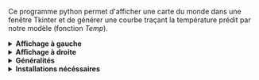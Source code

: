 Ce programme python permet d'afficher une carte du monde dans une fenêtre Tkinter et de générer une courbe traçant la température prédit par notre modèle (fonction *Temp*).

<details>
<summary> <b>Affichage à gauche  </b></summary>
On colorie la carte du monde avec le code couleur correspondant aux approximations très simplifiées de la capacité calorifique que nosu avons faits des terrains diverses du globe.
Il y a aussi une estimation fait sur l'albedo d'une certaine zone qui lui est attribué en fontion de sa longitude et de sa latitude; cela est basé sur un pavage fait de moyennes des valeurs de la NASA.
</details>

<details>
<summary>  <b>Affichage à droite</b> </summary>
Le graphique de la température est généré à partir de la fonction Temp dans le fichier Code_avec_appel_biblio.py. Pour générer un graphique il faut cliquer sur un endroit sur la carte à gauche pour qu'il prenne les valeurs de longitude et latitude renvoyées par cette action et les rentre ensuite dans la fonction Temp. Puis, le graphique est affiché à gauche de manière que l'on puisse zoomer et se déplacer sur la courbe. 
</details>

<details>
<summary>  <b>Généralités</b> </summary>
Durée de fonctionnement: Actuellement le programme se déroule sur un an, pour modifier cela il faut modifier les lignes 31, 32 et 40 en remplançant 365 par le nombre de jours de simulation désiré.
</details>

<details>
<summary>  <b>Installations nécéssaires</b> </summary>
pip install: pandas, requests, cartopy
</details>

